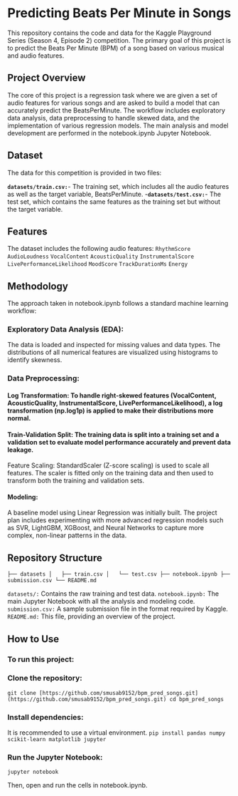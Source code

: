 # Predicting Beats Per Minute in Songs

This repository contains the code and data for the Kaggle Playground Series (Season 4, Episode 2) competition. The primary goal of this project is to predict the Beats Per Minute (BPM) of a song based on various musical and audio features.

## Project Overview

The core of this project is a regression task where we are given a set of audio features for various songs and are asked to build a model that can accurately predict the BeatsPerMinute. The workflow includes exploratory data analysis, data preprocessing to handle skewed data, and the implementation of various regression models.
The main analysis and model development are performed in the notebook.ipynb Jupyter Notebook.

## Dataset

The data for this competition is provided in two files:

**`datasets/train.csv:`**- The training set, which includes all the audio features as well as the target variable, BeatsPerMinute.
-**`datasets/test.csv:`**- The test set, which contains the same features as the training set but without the target variable.

## Features
The dataset includes the following audio features: 
`RhythmScore`
`AudioLoudness`
`VocalContent`
`AcousticQuality`
`InstrumentalScore`
`LivePerformanceLikelihood`
`MoodScore`
`TrackDurationMs`
`Energy`

## Methodology
The approach taken in notebook.ipynb follows a standard machine learning workflow:

### Exploratory Data Analysis (EDA):
The data is loaded and inspected for missing values and data types.
The distributions of all numerical features are visualized using histograms to identify skewness.
### Data Preprocessing:

#### Log Transformation: To handle right-skewed features (VocalContent, AcousticQuality, InstrumentalScore, LivePerformanceLikelihood), a log transformation (np.log1p) is applied to make their distributions more normal.
#### Train-Validation Split: The training data is split into a training set and a validation set to evaluate model performance accurately and prevent data leakage.
Feature Scaling: StandardScaler (Z-score scaling) is used to scale all features. The scaler is fitted only on the training data and then used to transform both the training and validation sets.
#### Modeling:
A baseline model using Linear Regression was initially built.
The project plan includes experimenting with more advanced regression models such as SVR, LightGBM, XGBoost, and Neural Networks to capture more complex, non-linear patterns in the data.

## Repository Structure
`├── datasets
 │   ├── train.csv
 │   └── test.csv
 ├── notebook.ipynb
 ├── submission.csv
 └── README.md`


`datasets/:` Contains the raw training and test data.
`notebook.ipynb:` The main Jupyter Notebook with all the analysis and modeling code.
`submission.csv:` A sample submission file in the format required by Kaggle.
`README.md:` This file, providing an overview of the project.


##  How to Use

### To run this project:

### Clone the repository:
`git clone [https://github.com/smusab9152/bpm_pred_songs.git](https://github.com/smusab9152/bpm_pred_songs.git)
 cd bpm_pred_songs`



### Install dependencies:
It is recommended to use a virtual environment.
`pip install pandas numpy scikit-learn matplotlib jupyter`


### Run the Jupyter Notebook:
`jupyter notebook`

Then, open and run the cells in notebook.ipynb.
